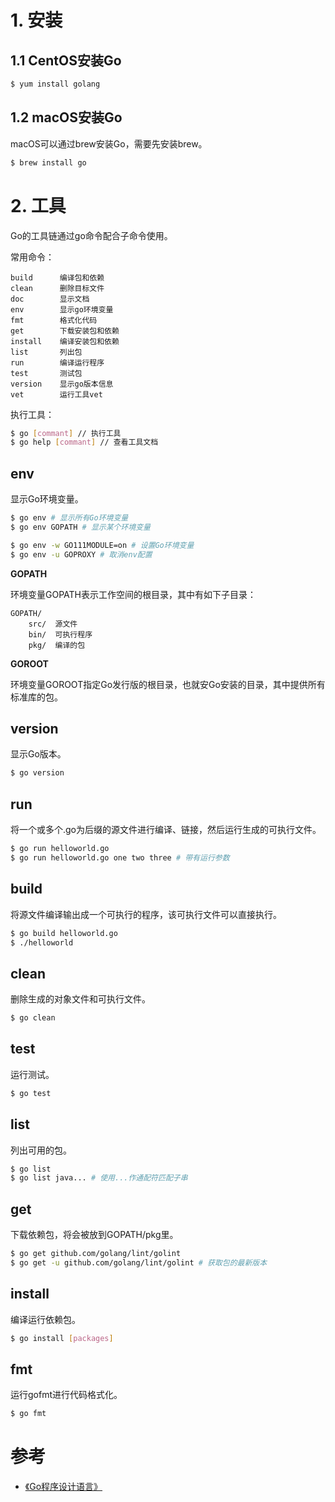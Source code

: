# 1. 安装

## 1.1 CentOS安装Go

```bash
$ yum install golang
```

## 1.2 macOS安装Go

macOS可以通过brew安装Go，需要先安装brew。

```bash
$ brew install go
```



# 2. 工具

Go的工具链通过go命令配合子命令使用。

常用命令：

```
build      编译包和依赖
clean      删除目标文件
doc        显示文档
env        显示go环境变量
fmt        格式化代码
get        下载安装包和依赖
install    编译安装包和依赖
list       列出包
run        编译运行程序
test       测试包
version    显示go版本信息
vet        运行工具vet
```

执行工具：

```bash
$ go [commant] // 执行工具
$ go help [commant] // 查看工具文档
```

## env

显示Go环境变量。

```bash
$ go env # 显示所有Go环境变量
$ go env GOPATH # 显示某个环境变量

$ go env -w GO111MODULE=on # 设置Go环境变量
$ go env -u GOPROXY # 取消env配置
```

**GOPATH**

环境变量GOPATH表示工作空间的根目录，其中有如下子目录：

```
GOPATH/
    src/  源文件
    bin/  可执行程序
    pkg/  编译的包
```

**GOROOT**

环境变量GOROOT指定Go发行版的根目录，也就安Go安装的目录，其中提供所有标准库的包。

## version

显示Go版本。

```bash
$ go version
```

## run

将一个或多个.go为后缀的源文件进行编译、链接，然后运行生成的可执行文件。

```bash
$ go run helloworld.go
$ go run helloworld.go one two three # 带有运行参数
```

## build

将源文件编译输出成一个可执行的程序，该可执行文件可以直接执行。

```bash
$ go build helloworld.go
$ ./helloworld
```

## clean

删除生成的对象文件和可执行文件。

```bash
$ go clean
```

## test

运行测试。

```bash
$ go test
```

## list

列出可用的包。

```bash
$ go list
$ go list java... # 使用...作通配符匹配子串
```

## get

下载依赖包，将会被放到GOPATH/pkg里。

```bash
$ go get github.com/golang/lint/golint
$ go get -u github.com/golang/lint/golint # 获取包的最新版本
```

## install

编译运行依赖包。

```bash
$ go install [packages]
```

## fmt

运行gofmt进行代码格式化。

```bash
$ go fmt
```



# 参考

- [《Go程序设计语言》](https://book.douban.com/subject/27044219/)

